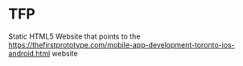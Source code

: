 # TFP
 Static HTML5 Website that points to the https://thefirstprototype.com/mobile-app-development-toronto-ios-android.html website
